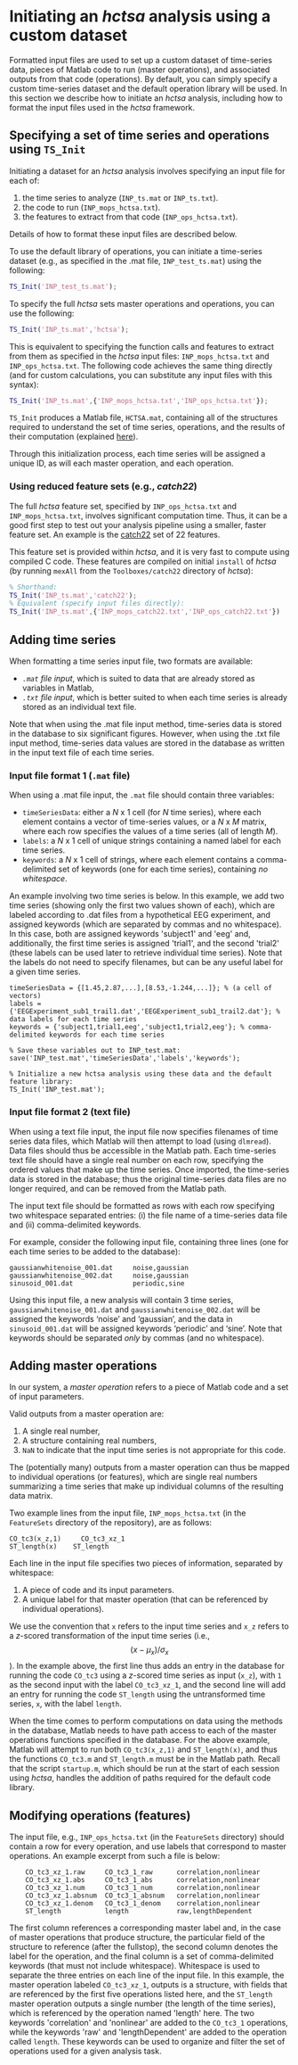 # Initiating an _hctsa_ analysis using a custom dataset

Formatted input files are used to set up a custom dataset of time-series data, pieces of Matlab code to run (master operations), and associated outputs from that code (operations).
By default, you can simply specify a custom time-series dataset and the default operation library will be used.
In this section we describe how to initiate an _hctsa_ analysis, including how to format the input files used in the _hctsa_ framework.

## Specifying a set of time series and operations using `TS_Init`

Initiating a dataset for an _hctsa_ analysis involves specifying an input file for each of:
1. the time series to analyze (`INP_ts.mat` or `INP_ts.txt`).
2. the code to run (`INP_mops_hctsa.txt`).
3. the features to extract from that code (`INP_ops_hctsa.txt`).

Details of how to format these input files are described below.

To use the default library of operations, you can initiate a time-series dataset (e.g., as specified in the .mat file, `INP_test_ts.mat`) using the following:

```matlab
TS_Init('INP_test_ts.mat');
```

To specify the full _hctsa_ sets master operations and operations, you can use the following:

```matlab
TS_Init('INP_ts.mat','hctsa');
```

This is equivalent to specifying the function calls and features to extract from them as specified in the _hctsa_ input files: `INP_mops_hctsa.txt` and `INP_ops_hctsa.txt`.
The following code achieves the same thing directly (and for custom calculations, you can substitute any input files with this syntax):

```matlab
TS_Init('INP_ts.mat',{'INP_mops_hctsa.txt','INP_ops_hctsa.txt'});
```

`TS_Init` produces a Matlab file, `HCTSA.mat`, containing all of the structures required to understand the set of time series, operations, and the results of their computation (explained [here](hctsa_structure.md)).

Through this initialization process, each time series will be assigned a unique ID, as will each master operation, and each operation.

### Using reduced feature sets (e.g., _catch22_)

The full _hctsa_ feature set, specified by `INP_ops_hctsa.txt` and `INP_mops_hctsa.txt`, involves significant computation time.
Thus, it can be a good first step to test out your analysis pipeline using a smaller, faster feature set.
An example is the [catch22](https://github.com/DynamicsAndNeuralSystems/catch22) set of 22 features.

This feature set is provided within _hctsa_, and it is very fast to compute using compiled C code.
These features are compiled on initial `install` of _hctsa_ (by running `mexAll` from the `Toolboxes/catch22` directory of _hctsa_):

```matlab
% Shorthand:
TS_Init('INP_ts.mat','catch22');
% Equivalent (specify input files directly):
TS_Init('INP_ts.mat',{'INP_mops_catch22.txt','INP_ops_catch22.txt'})
```

## Adding time series

When formatting a time series input file, two formats are available:

- _`.mat` file input_, which is suited to data that are already stored as variables in Matlab,
- _`.txt` file input_, which is better suited to when each time series is already stored as an individual text file.

Note that when using the .mat file input method, time-series data is stored in the database to six significant figures.
However, when using the .txt file input method, time-series data values are stored in the database as written in the input text file of each time series.

### Input file format 1 (`.mat` file)

When using a .mat file input, the `.mat` file should contain three variables:

* `timeSeriesData`: either a *N* x 1 cell (for *N* time series), where each element contains a vector of time-series values, or a *N* x *M* matrix, where each row specifies the values of a time series (all of length *M*).
* `labels`: a *N* x 1 cell of unique strings containing a named label for each time series.
* `keywords`: a *N* x 1 cell of strings, where each element contains a comma-delimited set of keywords (one for each time series), containing *no whitespace*.

An example involving two time series is below.
In this example, we add two time series (showing only the first two values shown of each), which are labeled according to .dat files from a hypothetical EEG experiment, and assigned keywords (which are separated by commas and no whitespace).
In this case, both are assigned keywords 'subject1' and 'eeg' and, additionally, the first time series is assigned 'trial1', and the second 'trial2' (these labels can be used later to retrieve individual time series).
Note that the labels do not need to specify filenames, but can be any useful label for a given time series.

```
timeSeriesData = {[1.45,2.87,...],[8.53,-1.244,...]}; % (a cell of vectors)
labels = {'EEGExperiment_sub1_trail1.dat','EEGExperiment_sub1_trail2.dat'}; % data labels for each time series
keywords = {'subject1,trial1,eeg','subject1,trial2,eeg'}; % comma-delimited keywords for each time series

% Save these variables out to INP_test.mat:
save('INP_test.mat','timeSeriesData','labels','keywords');

% Initialize a new hctsa analysis using these data and the default feature library:
TS_Init('INP_test.mat');
```

### Input file format 2 (text file)

When using a text file input, the input file now specifies filenames of time series data files, which Matlab will then attempt to load (using `dlmread`).
Data files should thus be accessible in the Matlab path.
Each time-series text file should have a single real number on each row, specifying the ordered values that make up the time series.
Once imported, the time-series data is stored in the database; thus the original time-series data files are no longer required, and can be removed from the Matlab path.

The input text file should be formatted as rows with each row specifying two whitespace separated entries: (i) the file name of a time-series data file and (ii) comma-delimited keywords.

For example, consider the following input file, containing three lines (one for each time series to be added to the database):

    gaussianwhitenoise_001.dat     noise,gaussian
    gaussianwhitenoise_002.dat     noise,gaussian
    sinusoid_001.dat               periodic,sine

Using this input file, a new analysis will contain 3 time series, `gaussianwhitenoise_001.dat` and `gaussianwhitenoise_002.dat` will be assigned the keywords ‘noise’ and ‘gaussian’, and the data in `sinusoid_001.dat` will be assigned keywords ‘periodic’ and ‘sine’.
Note that keywords should be separated _only_ by commas (and no whitespace).

## Adding master operations
In our system, a *master operation* refers to a piece of Matlab code and a set of input parameters.

Valid outputs from a master operation are:
1. A single real number,
2. A structure containing real numbers,
3. `NaN` to indicate that the input time series is not appropriate for this code.

The (potentially many) outputs from a master operation can thus be mapped to individual operations (or features), which are single real numbers summarizing a time series that make up individual columns of the resulting data matrix.

Two example lines from the input file, `INP_mops_hctsa.txt` (in the `FeatureSets` directory of the repository), are as follows:

    CO_tc3(x_z,1)     CO_tc3_xz_1
    ST_length(x)    ST_length

Each line in the input file specifies two pieces of information, separated by whitespace:
1. A piece of code and its input parameters.
2. A unique label for that master operation (that can be referenced by individual operations).
<!-- ](adding_operations.md) -->

We use the convention that `x` refers to the input time series and `x_z` refers to a _z_-scored transformation of the input time series (i.e., $$(x - \mu_x)/\sigma_x$$).
In the example above, the first line thus adds an entry in the database for running the code `CO_tc3` using a *z*-scored time series as input (`x_z`), with `1` as the second input with the label `CO_tc3_xz_1`, and the second line will add an entry for running the code `ST_length` using the untransformed time series, `x`, with the label `length`.

When the time comes to perform computations on data using the methods in the database, Matlab needs to have path access to each of the master operations functions specified in the database.
For the above example, Matlab will attempt to run both `CO_tc3(x_z,1)` and `ST_length(x)`, and thus the functions `CO_tc3.m` and `ST_length.m` must be in the Matlab path.
Recall that the script `startup.m`, which should be run at the start of each session using _hctsa_, handles the addition of paths required for the default code library.

## Modifying operations (features)

The input file, e.g., `INP_ops_hctsa.txt` (in the `FeatureSets` directory) should contain a row for every operation, and use labels that correspond to master operations.
An example excerpt from such a file is below:

```
    CO_tc3_xz_1.raw     CO_tc3_1_raw      correlation,nonlinear
    CO_tc3_xz_1.abs     CO_tc3_1_abs      correlation,nonlinear
    CO_tc3_xz_1.num     CO_tc3_1_num      correlation,nonlinear
    CO_tc3_xz_1.absnum  CO_tc3_1_absnum   correlation,nonlinear
    CO_tc3_xz_1.denom   CO_tc3_1_denom    correlation,nonlinear
    ST_length           length            raw,lengthDependent
```

The first column references a corresponding master label and, in the case of master operations that produce structure, the particular field of the structure to reference (after the fullstop), the second column denotes the label for the operation, and the final column is a set of comma-delimited keywords (that must not include whitespace).
Whitespace is used to separate the three entries on each line of the input file.
In this example, the master operation labeled `CO_tc3_xz_1`, outputs is a structure, with fields that are referenced by the first five operations listed here, and the `ST_length` master operation outputs a single number (the length of the time series), which is referenced by the operation named 'length' here.
The two keywords 'correlation' and 'nonlinear' are added to the `CO_tc3_1` operations, while the keywords 'raw' and 'lengthDependent' are added to the operation called `length`.
These keywords can be used to organize and filter the set of operations used for a given analysis task.
